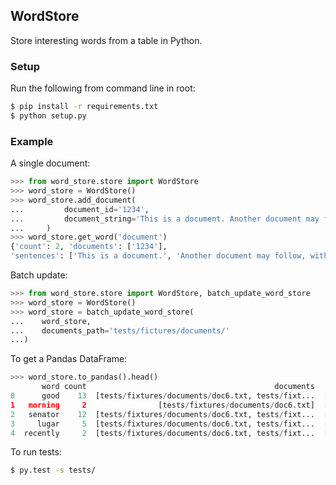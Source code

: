## WordStore

Store interesting words from a table in Python.

### Setup

Run the following from command line in root:

```bash
$ pip install -r requirements.txt 
$ python setup.py
```

### Example

A single document:

```python
>>> from word_store.store import WordStore
>>> word_store = WordStore()
>>> word_store.add_document(
...         document_id='1234',
...         document_string='This is a document. Another document may follow, with more interesting words.'
...     )
>>> word_store.get_word('document')
{'count': 2, 'documents': ['1234'],
'sentences': ['This is a document.', 'Another document may follow, with more interesting words.']}
```

Batch update:
```python
>>> from word_store.store import WordStore, batch_update_word_store
>>> word_store = WordStore()
>>> word_store = batch_update_word_store(
...    word_store,
...    documents_path='tests/fictures/documents/'
...)
```

To get a Pandas DataFrame:
```python
>>> word_store.to_pandas().head()
       word count                                          documents                                          sentences
0      good    13  [tests/fixtures/documents/doc6.txt, tests/fixt...  [ Good morning., Fortunately, however, we've m...
1   morning     2                [tests/fixtures/documents/doc6.txt]  [ Good morning., Outstanding career officials ...
2   senator    12  [tests/fixtures/documents/doc6.txt, tests/fixt...  [As some of you know, Senator Lugar and I rece...
3     lugar     5  [tests/fixtures/documents/doc6.txt, tests/fixt...  [As some of you know, Senator Lugar and I rece...
4  recently     2  [tests/fixtures/documents/doc6.txt, tests/fixt...  [As some of you know, Senator Lugar and I rece...
```

To run tests:
```bash
$ py.test -s tests/
```